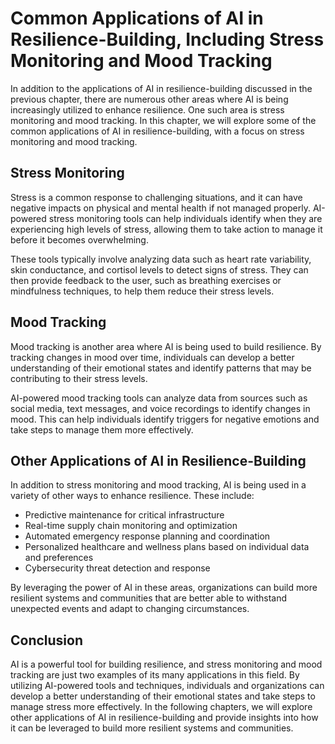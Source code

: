 Common Applications of AI in Resilience-Building, Including Stress Monitoring and Mood Tracking
========================================================================================================================================================================

In addition to the applications of AI in resilience-building discussed in the previous chapter, there are numerous other areas where AI is being increasingly utilized to enhance resilience. One such area is stress monitoring and mood tracking. In this chapter, we will explore some of the common applications of AI in resilience-building, with a focus on stress monitoring and mood tracking.

Stress Monitoring
-----------------

Stress is a common response to challenging situations, and it can have negative impacts on physical and mental health if not managed properly. AI-powered stress monitoring tools can help individuals identify when they are experiencing high levels of stress, allowing them to take action to manage it before it becomes overwhelming.

These tools typically involve analyzing data such as heart rate variability, skin conductance, and cortisol levels to detect signs of stress. They can then provide feedback to the user, such as breathing exercises or mindfulness techniques, to help them reduce their stress levels.

Mood Tracking
-------------

Mood tracking is another area where AI is being used to build resilience. By tracking changes in mood over time, individuals can develop a better understanding of their emotional states and identify patterns that may be contributing to their stress levels.

AI-powered mood tracking tools can analyze data from sources such as social media, text messages, and voice recordings to identify changes in mood. This can help individuals identify triggers for negative emotions and take steps to manage them more effectively.

Other Applications of AI in Resilience-Building
-----------------------------------------------

In addition to stress monitoring and mood tracking, AI is being used in a variety of other ways to enhance resilience. These include:

* Predictive maintenance for critical infrastructure
* Real-time supply chain monitoring and optimization
* Automated emergency response planning and coordination
* Personalized healthcare and wellness plans based on individual data and preferences
* Cybersecurity threat detection and response

By leveraging the power of AI in these areas, organizations can build more resilient systems and communities that are better able to withstand unexpected events and adapt to changing circumstances.

Conclusion
----------

AI is a powerful tool for building resilience, and stress monitoring and mood tracking are just two examples of its many applications in this field. By utilizing AI-powered tools and techniques, individuals and organizations can develop a better understanding of their emotional states and take steps to manage stress more effectively. In the following chapters, we will explore other applications of AI in resilience-building and provide insights into how it can be leveraged to build more resilient systems and communities.
